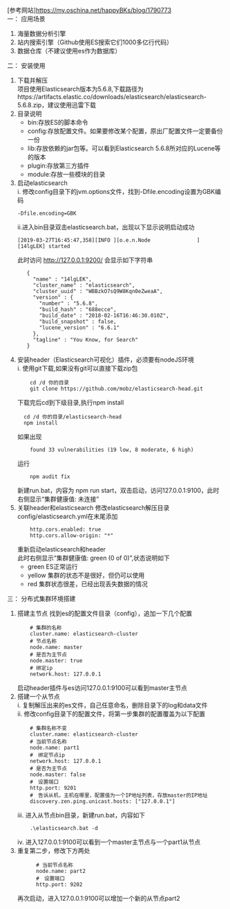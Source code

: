 [参考网站]https://my.oschina.net/happyBKs/blog/1790773  
一： 应用场景
1. 海量数据分析引擎
2. 站内搜索引擎（Github使用ES搜索它们1000多亿行代码）
3. 数据仓库（不建议使用es作为数据库）

二： 安装使用
1. 下载并解压  
项目使用Elasticsearch版本为5.6.8,下载路径为https://artifacts.elastic.co/downloads/elasticsearch/elasticsearch-5.6.8.zip，建议使用迅雷下载
2. 目录说明
    * bin:存放ES的脚本命令
    * config:存放配置文件。如果要修改某个配置，原出厂配置文件一定要备份一份
    * lib:存放依赖的jar包等。可以看到Elasticsearch 5.6.8所对应的Lucene等的版本
    * plugin:存放第三方插件
    * module:存放一些模块的目录
3. 启动elasticsearch  
    i. 修改config目录下的jvm.options文件，找到-Dfile.encoding设置为GBK编码  
    ```
    -Dfile.encoding=GBK
    ```
    ii.进入bin目录双击elasticsearch.bat，出现以下显示说明启动成功
    ```
    [2019-03-27T16:45:47,358][INFO ][o.e.n.Node               ] [14lgLEK] started
    ```
    此时访问 http://127.0.0.1:9200/ 会显示如下字符串
    ```
       {
         "name" : "14lgLEK",
         "cluster_name" : "elasticsearch",
         "cluster_uuid" : "WBBzkO7sQ9W8Kqn0eZweaA",
         "version" : {
           "number" : "5.6.8",
           "build_hash" : "688ecce",
           "build_date" : "2018-02-16T16:46:30.010Z",
           "build_snapshot" : false,
           "lucene_version" : "6.6.1"
         },
         "tagline" : "You Know, for Search"
       } 
    ```
4. 安装header（Elasticsearch可视化）插件，必须要有nodeJS环境  
    i. 使用git下载,如果没有git可以直接下载zip包
    ```
        cd /d 你的目录
        git clone https://github.com/mobz/elasticsearch-head.git
    ```
    下载完后cd到下级目录,执行npm install
    ```
      cd /d 你的目录/elasticsearch-head
      npm install 
    ```
    如果出现
    ```
        found 33 vulnerabilities (19 low, 8 moderate, 6 high)
    ```
    运行
    ```
        npm audit fix
    ```
    新建run.bat，内容为 npm run start，双击启动，访问127.0.0.1:9100，此时右侧显示“集群健康值: 未连接”
5. 关联header和elasticsearch
    修改elasticsearch解压目录config/elasticsearch.yml在末尾添加
    ```
        http.cors.enabled: true
        http.cors.allow-origin: "*"   
    ```
    重新启动elasticsearch和header  
    此时右侧显示“集群健康值: green (0 of 0)”,状态说明如下
    * green ES正常运行
    * yellow 集群的状态不是很好，但仍可以使用
    * red 集群状态很差，已经出现丢失数据的情况
    
三： 分布式集群环境搭建
1. 搭建主节点
    找到es的配置文件目录（config），追加一下几个配置
    ```
        # 集群的名称
        cluster.name: elasticsearch-cluster
        # 节点名称
        node.name: master
        # 是否为主节点
        node.master: true
        # 绑定ip
        network.host: 127.0.0.1
    ```
    启动header插件与es访问127.0.0.1:9100可以看到master主节点
2. 搭建一个从节点  
    i. 复制解压出来的es文件，自己任意命名，删除目录下的log和data文件  
    ii. 修改config目录下的配置文件，将第一步集群的配置覆盖为以下配置
    ```
        # 集群名称不变
        cluster.name: elasticsearch-cluster
        # 当前节点名称
        node.name: part1
        #　绑定节点ip
        network.host: 127.0.0.1
        # 是否为主节点
        node.master: false
        #　设置端口
        http.port: 9201
        #　告诉从机，主机在哪里，配置值为一个IP地址列表，存放master的IP地址
        discovery.zen.ping.unicast.hosts: ["127.0.0.1"]
    ```   
    iii. 进入从节点bin目录，新建run.bat，内容如下
    ```
        .\elasticsearch.bat -d
    ```
    iv. 进入127.0.0.1:9100可以看到一个master主节点与一个part1从节点
3. 重复第二步，修改下方两处
    ```
          # 当前节点名称
          node.name: part2
          #　设置端口
          http.port: 9202 
    ```
    再次启动，进入127.0.0.1:9100可以增加一个新的从节点part2